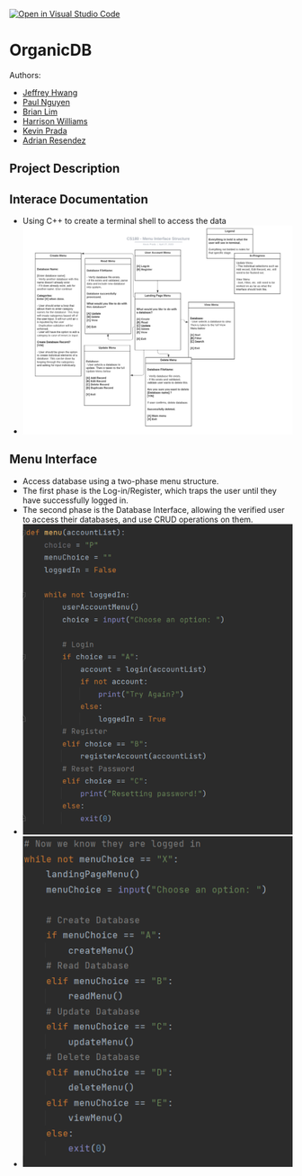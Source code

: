 [![Open in Visual Studio Code](https://classroom.github.com/assets/open-in-vscode-718a45dd9cf7e7f842a935f5ebbe5719a5e09af4491e668f4dbf3b35d5cca122.svg)](https://classroom.github.com/online_ide?assignment_repo_id=10797788&assignment_repo_type=AssignmentRepo)
# OrganicDB

Authors:
 * [Jeffrey Hwang](https://github.com/JeffyWongo)
 * [Paul Nguyen](https://github.com/paul-ngyn)
 * [Brian Lim](https://github.com/lim-at-infinity)
 * [Harrison Williams](https://github.com/hwford16)
 * [Kevin Prada](https://github.com/pradakev)
 * [Adrian Resendez](https://github.com/adrian-resendez)

## Project Description

## Interace Documentation
* Using C++ to create a terminal shell to access the data 
* ![UML for Menu Interface Structure](https://github.com/CS180-spring/cs180-23-organic-programming/blob/main/CS180%20-%20Menu%20Interface%20Structure%20(1).png)

## Menu Interface
* Access database using a two-phase menu structure. 
* The first phase is the Log-in/Register, which traps the user until they have successfully logged in. 
* The second phase is the Database Interface, allowing the verified user to access their databases, and use CRUD operations on them.
* ![Menu Interface Code](https://github.com/CS180-spring/cs180-23-organic-programming/blob/main/menuLogin.png)
* ![Database Interface Code](https://github.com/CS180-spring/cs180-23-organic-programming/blob/main/databaseMenu.png)

